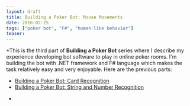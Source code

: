 ```yaml
---
layout: draft
title: Building a Poker Bot: Mouse Movements
date: 2016-02-25
tags: ["poker bot", "F#", "human-like behavior"]
teaser: 
---
```


*This is the third part of **Building a Poker Bot** series where I describe my experience developing bot software 
to play in online poker rooms. I'm building the bot with .NET framework and F# language which makes the task relatively 
easy and very enjoyable. Here are the previous parts:

- [Building a Poker Bot: Card Recognition](http://mikhail.io/2016/02/building-a-poker-bot-card-recognition/)
- [Building a Poker Bot: String and Number Recognition](http://mikhail.io/2016/02/building-a-poker-bot-string-recognition/)
*
